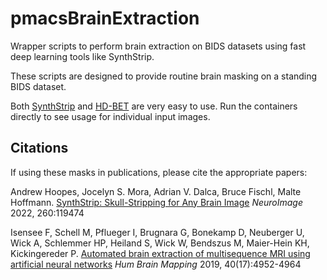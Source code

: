 # pmacsBrainExtraction

Wrapper scripts to perform brain extraction on BIDS datasets using fast deep learning
tools like SynthStrip.

These scripts are designed to provide routine brain masking on a standing BIDS dataset.

Both [SynthStrip](https://surfer.nmr.mgh.harvard.edu/docs/synthstrip/) and
[HD-BET](https://github.com/MIC-DKFZ/HD-BET) are very easy to use. Run the containers
directly to see usage for individual input images.


## Citations

If using these masks in publications, please cite the appropriate papers:

Andrew Hoopes, Jocelyn S. Mora, Adrian V. Dalca, Bruce Fischl, Malte Hoffmann.
[SynthStrip: Skull-Stripping for Any Brain Image](https://pubmed.ncbi.nlm.nih.gov/35842095)
_NeuroImage_ 2022, 260:119474

Isensee F, Schell M, Pflueger I, Brugnara G, Bonekamp D, Neuberger U, Wick A, Schlemmer
HP, Heiland S, Wick W, Bendszus M, Maier-Hein KH, Kickingereder P.
[Automated brain extraction of multisequence MRI using artificial neural
networks](https://pubmed.ncbi.nlm.nih.gov/31403237)
_Hum Brain Mapping_ 2019, 40(17):4952-4964
